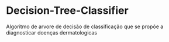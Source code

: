 # Decision-Tree-Classifier
Algoritmo de arvore de decisão de classificação que se propõe a diagnosticar doenças dermatologicas 
